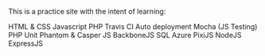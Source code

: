 This is a practice site with the intent of learning:

HTML & CSS
Javascript
PHP
Travis CI
Auto deployment
Mocha (JS Testing)
PHP Unit
Phantom & Casper JS
BackboneJS
SQL
Azure
PixiJS
NodeJS
ExpressJS
